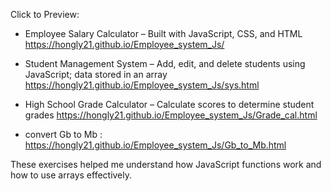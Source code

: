 Click to Preview:

- Employee Salary Calculator – Built with JavaScript, CSS, and HTML https://hongly21.github.io/Employee_system_Js/
            
- Student Management System – Add, edit, and delete students using JavaScript; data stored in an array https://hongly21.github.io/Employee_system_Js/sys.html
            
- High School Grade Calculator – Calculate scores to determine student grades https://hongly21.github.io/Employee_system_Js/Grade_cal.html
  
- convert Gb to Mb : https://hongly21.github.io/Employee_system_Js/Gb_to_Mb.html

These exercises helped me understand how JavaScript functions work and how to use arrays effectively.
